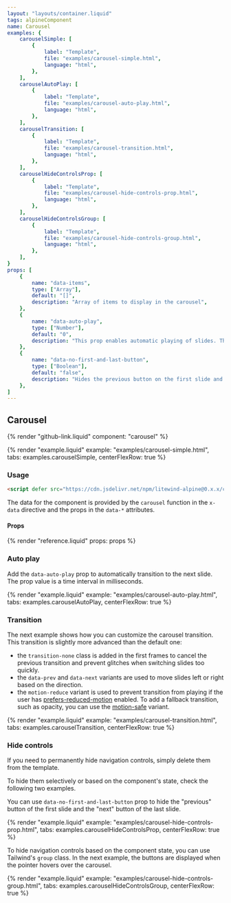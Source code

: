 ```yaml
---
layout: "layouts/container.liquid"
tags: alpineComponent
name: Carousel
examples: {
    carouselSimple: [
        {
            label: "Template",
            file: "examples/carousel-simple.html",
            language: "html",
        },
    ],
    carouselAutoPlay: [
        {
            label: "Template",
            file: "examples/carousel-auto-play.html",
            language: "html",
        },
    ],
    carouselTransition: [
        {
            label: "Template",
            file: "examples/carousel-transition.html",
            language: "html",
        },
    ],
    carouselHideControlsProp: [
        {
            label: "Template",
            file: "examples/carousel-hide-controls-prop.html",
            language: "html",
        },
    ],
    carouselHideControlsGroup: [
        {
            label: "Template",
            file: "examples/carousel-hide-controls-group.html",
            language: "html",
        },
    ],
}
props: [
    {
        name: "data-items",
        type: ["Array"],
        default: "[]",
        description: "Array of items to display in the carousel",
    },
    {
        name: "data-auto-play",
        type: ["Number"],
        default: "0",
        description: "This prop enables automatic playing of slides. The value is a time interval in milliseconds.",
    },
    {
        name: "data-no-first-and-last-button",
        type: ["Boolean"],
        default: "false",
        description: "Hides the previous button on the first slide and the next button on the last slide.",
    },
]
---
```

## Carousel

{% render "github-link.liquid" component: "carousel" %}

{% render "example.liquid" example: "examples/carousel-simple.html", tabs: examples.carouselSimple, centerFlexRow: true %}

### Usage

```html
<script defer src="https://cdn.jsdelivr.net/npm/litewind-alpine@0.x.x/carousel/dropdown/dist/cdn.min.js"></script>
```

The data for the component is provided by the `carousel` function in the `x-data` directive and the props in the `data-*` attributes.

#### Props

{% render "reference.liquid" props: props %}

### Auto play

Add the `data-auto-play` prop to automatically transition to the next slide. The prop value is a time interval in milliseconds.

{% render "example.liquid" example: "examples/carousel-auto-play.html", tabs: examples.carouselAutoPlay, centerFlexRow: true %}

### Transition

The next example shows how you can customize the carousel transition. This transition is slightly more advanced than the default one:
- the `transition-none` class is added in the first frames to cancel the previous transition and prevent glitches when switching slides too quickly.
- the `data-prev` and `data-next` variants are used to move slides left or right based on the direction.
- the `motion-reduce` variant is used to prevent transition from playing if the user has [prefers-reduced-motion](https://developer.mozilla.org/en-US/docs/Web/CSS/@media/prefers-reduced-motion) enabled. To add a fallback transition, such as opacity, you can use the [motion-safe](https://tailwindcss.com/docs/hover-focus-and-other-states#prefers-reduced-motion) variant.

{% render "example.liquid" example: "examples/carousel-transition.html", tabs: examples.carouselTransition, centerFlexRow: true %}

### Hide controls

If you need to permanently hide navigation controls, simply delete them from the template.

To hide them selectively or based on the component's state, check the following two examples.

You can use `data-no-first-and-last-button` prop to hide the "previous" button of the first slide and the "next" button of the last slide.

{% render "example.liquid" example: "examples/carousel-hide-controls-prop.html", tabs: examples.carouselHideControlsProp, centerFlexRow: true %}

To hide navigation controls based on the component state, you can use Tailwind's `group` class. In the next example, the buttons are displayed when the pointer hovers over the carousel.

{% render "example.liquid" example: "examples/carousel-hide-controls-group.html", tabs: examples.carouselHideControlsGroup, centerFlexRow: true %}
